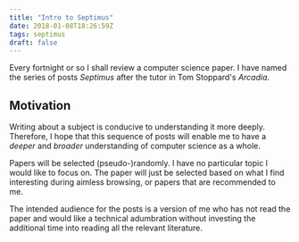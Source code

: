 ```yaml
---
title: "Intro to Septimus"
date: 2018-01-08T18:26:59Z
tags: septimus
draft: false
---
```


Every fortnight or so I shall review a computer science paper. I have named the series of posts _Septimus_ after the tutor in Tom Stoppard's _Arcadia_.

## Motivation
Writing about a subject is conducive to understanding it more deeply. Therefore, I hope that this sequence of posts will enable me to have a _deeper_ and _broader_ understanding of computer science as a whole.

Papers will be selected (pseudo-)randomly. I have no particular topic I would like to focus on. The paper will just be selected based on what I find interesting during aimless browsing, or papers that are recommended to me.

The intended audience for the posts is a version of me who has not read the paper and would like a technical adumbration without investing the additional time into reading all the relevant literature.
